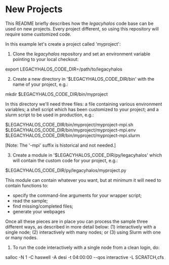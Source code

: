 New Projects
============

This README briefly describes how the *legacyhalos* code base can be used on new
projects.  Every project different, so using this repository will require some
customized code.

In this example let's create a project called 'myproject':

1. Clone the *legacyhalos* repository and set an environment variable pointing
to your local checkout:

  export LEGACYHALOS_CODE_DIR=/path/to/legacyhalos

2. Create a new directory in '$LEGACYHALOS_CODE_DIR/bin' with the name of your
project, e.g.:

  mkdir $LEGACYHALOS_CODE_DIR/bin/myproject

In this directory we'll need three files: a file containing various environment
variables; a shell script which has been customized to your project; and a slurm
script to be used in production, e.g.:

  $LEGACYHALOS_CODE_DIR/bin/myproject/myproject-mpi.sh
  $LEGACYHALOS_CODE_DIR/bin/myproject/myproject-mpi.env
  $LEGACYHALOS_CODE_DIR/bin/myproject/myproject-mpi.slurm

[Note: The '-mpi' suffix is historical and not needed.]

3. Create a module in '$LEGACYHALOS_CODE_DIR/py/legacyhalos' which will contain
the custom code for your project, e.g.:

  $LEGACYHALOS_CODE_DIR/py/legacyhalos/myproject.py

This module can contain whatever you want, but at minimum it will need to
contain functions to:

  - specify the command-line arguments for your wrapper script;
  - read the sample;
  - find missing/completed files;
  - generate your webpages

Once all these pieces are in place you can process the sample three different
ways, as described in more detail below: (1) interactively with a single node;
(2) interactively with many nodes; or (3) using Slurm with one or many nodes.

1. To run the code interactively with a single node from a clean login, do:

  salloc -N 1 -C haswell -A desi -t 04:00:00 --qos interactive -L SCRATCH,cfs
  
